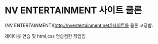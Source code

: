# NV ENTERTAINMENT 사이트 클론
(NV ENTERTAINMENT)[http://nventertainment.net/]사이트를 클론 코딩함.

레이아웃 연습 및 html,css 연습겸한 작업임



